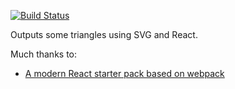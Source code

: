 [![Build Status](https://travis-ci.org/JaredProske/slapdash.svg?branch=master)](https://travis-ci.org/JaredProske/slapdash)

Outputs some triangles using SVG and React.

Much thanks to:
* [A modern React starter pack based on webpack](http://krasimirtsonev.com/blog/article/a-modern-react-starter-pack-based-on-webpack)
